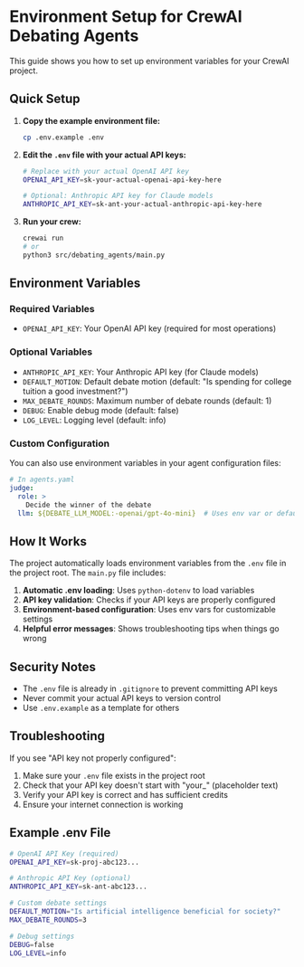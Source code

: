 # Environment Setup for CrewAI Debating Agents

This guide shows you how to set up environment variables for your CrewAI project.

## Quick Setup

1. **Copy the example environment file:**
   ```bash
   cp .env.example .env
   ```

2. **Edit the `.env` file with your actual API keys:**
   ```bash
   # Replace with your actual OpenAI API key
   OPENAI_API_KEY=sk-your-actual-openai-api-key-here
   
   # Optional: Anthropic API key for Claude models
   ANTHROPIC_API_KEY=sk-ant-your-actual-anthropic-api-key-here
   ```

3. **Run your crew:**
   ```bash
   crewai run
   # or
   python3 src/debating_agents/main.py
   ```

## Environment Variables

### Required Variables

- `OPENAI_API_KEY`: Your OpenAI API key (required for most operations)

### Optional Variables

- `ANTHROPIC_API_KEY`: Your Anthropic API key (for Claude models)
- `DEFAULT_MOTION`: Default debate motion (default: "Is spending for college tuition a good investment?")
- `MAX_DEBATE_ROUNDS`: Maximum number of debate rounds (default: 1)
- `DEBUG`: Enable debug mode (default: false)
- `LOG_LEVEL`: Logging level (default: info)

### Custom Configuration

You can also use environment variables in your agent configuration files:

```yaml
# In agents.yaml
judge:
  role: >
    Decide the winner of the debate
  llm: ${DEBATE_LLM_MODEL:-openai/gpt-4o-mini}  # Uses env var or defaults to gpt-4o-mini
```

## How It Works

The project automatically loads environment variables from the `.env` file in the project root. The `main.py` file includes:

1. **Automatic .env loading**: Uses `python-dotenv` to load variables
2. **API key validation**: Checks if your API keys are properly configured
3. **Environment-based configuration**: Uses env vars for customizable settings
4. **Helpful error messages**: Shows troubleshooting tips when things go wrong

## Security Notes

- The `.env` file is already in `.gitignore` to prevent committing API keys
- Never commit your actual API keys to version control
- Use `.env.example` as a template for others

## Troubleshooting

If you see "API key not properly configured":
1. Make sure your `.env` file exists in the project root
2. Check that your API key doesn't start with "your_" (placeholder text)
3. Verify your API key is correct and has sufficient credits
4. Ensure your internet connection is working

## Example .env File

```bash
# OpenAI API Key (required)
OPENAI_API_KEY=sk-proj-abc123...

# Anthropic API Key (optional)
ANTHROPIC_API_KEY=sk-ant-abc123...

# Custom debate settings
DEFAULT_MOTION="Is artificial intelligence beneficial for society?"
MAX_DEBATE_ROUNDS=3

# Debug settings
DEBUG=false
LOG_LEVEL=info
```
